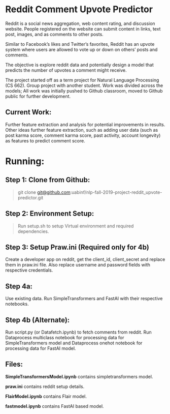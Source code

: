 # Reddit Comment Upvote Predictor

Reddit is a social news aggregation, web content rating, and discussion website. People registered on the website can submit content in links, text post, images, and as comments to other posts.

Similar to Facebook’s likes and Twitter’s  favorites, Reddit has an upvote system where users are allowed to vote up or down on others’ posts and comments.

The objective is explore reddit data and potentially design a model that predicts the number of upvotes a comment might receive.

The project started off as a term project for Natural Language Processing (CS 662). Group project with another student. Work was divided across the models; All work was initially pushed to Github classroom, moved to Github public for further development.

## Current Work:

Further feature extraction and analysis for potential improvements in results. Other ideas further feature extraction, such as adding user data (such as post karma score, comment karma score, past activity, account longevity) as features to predict comment score.

# Running:

## Step 1: Clone from Github:

> git clone git@github.com:uabinf/nlp-fall-2019-project-reddit_upvote-predictor.git

## Step 2: Environment Setup:

> Run setup.sh to setup Virtual environment and required dependencies.

## Step 3: Setup Praw.ini (Required only for 4b)

Create a developer app on reddit, get the client_id, client_secret and replace them in praw.ini file. Also replace username and password fields with respective credentials.

## Step 4a:

Use existing data. Run SimpleTransformers and FastAI with their respective notebooks.

## Step 4b (Alternate):

Run script.py (or Datafetch.ipynb) to fetch comments from reddit. Run Dataprocess multiclass notebook for processing data for SimpleTransformers model and Dataprocess onehot notebook for processing data for FastAI model.

## Files:

**SimpleTransformersModel.ipynb** contains simpletransformers model.

**praw.ini** contains reddit setup details.

**FlairModel.ipynb** contains Flair model.

**fastmodel.ipynb** contains FastAI based model.



